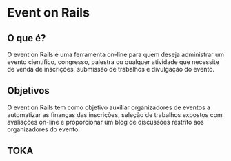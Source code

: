 # Event on Rails

## O que é?

O event on Rails é uma ferramenta on-line para quem deseja administrar um evento científico, congresso, palestra ou qualquer atividade que necessite de venda de inscrições, submissão de trabalhos e divulgação do evento.

## Objetivos

O event on Rails tem como objetivo auxiliar organizadores de eventos a automatizar as finanças das inscrições, seleção de trabalhos expostos com avaliações on-line e proporcionar um blog de discussões restrito aos organizadores do evento.

## TOKA 